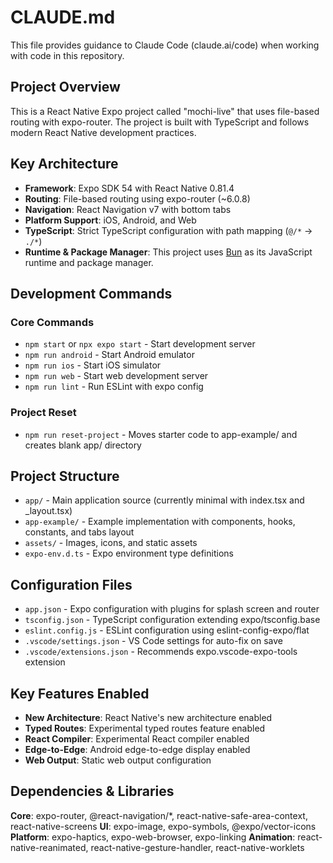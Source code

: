 # CLAUDE.md

This file provides guidance to Claude Code (claude.ai/code) when working with code in this repository.

## Project Overview

This is a React Native Expo project called "mochi-live" that uses file-based routing with expo-router. The project is built with TypeScript and follows modern React Native development practices.

## Key Architecture

- **Framework**: Expo SDK 54 with React Native 0.81.4
- **Routing**: File-based routing using expo-router (~6.0.8)
- **Navigation**: React Navigation v7 with bottom tabs
- **Platform Support**: iOS, Android, and Web
- **TypeScript**: Strict TypeScript configuration with path mapping (`@/*` -> `./*`)
- **Runtime & Package Manager**: This project uses [Bun](https://bun.sh/) as its JavaScript runtime and package manager.


## Development Commands

### Core Commands
- `npm start` or `npx expo start` - Start development server
- `npm run android` - Start Android emulator
- `npm run ios` - Start iOS simulator
- `npm run web` - Start web development server
- `npm run lint` - Run ESLint with expo config

### Project Reset
- `npm run reset-project` - Moves starter code to app-example/ and creates blank app/ directory

## Project Structure

- `app/` - Main application source (currently minimal with index.tsx and _layout.tsx)
- `app-example/` - Example implementation with components, hooks, constants, and tabs layout
- `assets/` - Images, icons, and static assets
- `expo-env.d.ts` - Expo environment type definitions

## Configuration Files

- `app.json` - Expo configuration with plugins for splash screen and router
- `tsconfig.json` - TypeScript configuration extending expo/tsconfig.base
- `eslint.config.js` - ESLint configuration using eslint-config-expo/flat
- `.vscode/settings.json` - VS Code settings for auto-fix on save
- `.vscode/extensions.json` - Recommends expo.vscode-expo-tools extension

## Key Features Enabled

- **New Architecture**: React Native's new architecture enabled
- **Typed Routes**: Experimental typed routes feature enabled
- **React Compiler**: Experimental React compiler enabled
- **Edge-to-Edge**: Android edge-to-edge display enabled
- **Web Output**: Static web output configuration

## Dependencies & Libraries

**Core**: expo-router, @react-navigation/*, react-native-safe-area-context, react-native-screens
**UI**: expo-image, expo-symbols, @expo/vector-icons
**Platform**: expo-haptics, expo-web-browser, expo-linking
**Animation**: react-native-reanimated, react-native-gesture-handler, react-native-worklets